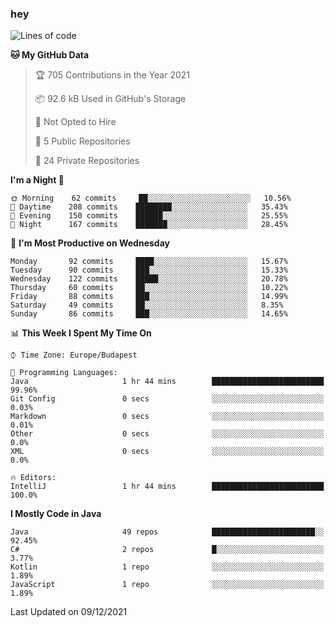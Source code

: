 ### hey

<!--START_SECTION:waka-->
![Lines of code](https://img.shields.io/badge/From%20Hello%20World%20I%27ve%20Written-438%20Thousand%20lines%20of%20code-blue)

**🐱 My GitHub Data** 

> 🏆 705 Contributions in the Year 2021
 > 
> 📦 92.6 kB Used in GitHub's Storage 
 > 
> 🚫 Not Opted to Hire
 > 
> 📜 5 Public Repositories 
 > 
> 🔑 24 Private Repositories  
 > 
**I'm a Night 🦉** 

```text
🌞 Morning    62 commits     ██░░░░░░░░░░░░░░░░░░░░░░░   10.56% 
🌆 Daytime    208 commits    ████████░░░░░░░░░░░░░░░░░   35.43% 
🌃 Evening    150 commits    ██████░░░░░░░░░░░░░░░░░░░   25.55% 
🌙 Night      167 commits    ███████░░░░░░░░░░░░░░░░░░   28.45%

```
📅 **I'm Most Productive on Wednesday** 

```text
Monday       92 commits     ████░░░░░░░░░░░░░░░░░░░░░   15.67% 
Tuesday      90 commits     ███░░░░░░░░░░░░░░░░░░░░░░   15.33% 
Wednesday    122 commits    █████░░░░░░░░░░░░░░░░░░░░   20.78% 
Thursday     60 commits     ██░░░░░░░░░░░░░░░░░░░░░░░   10.22% 
Friday       88 commits     ███░░░░░░░░░░░░░░░░░░░░░░   14.99% 
Saturday     49 commits     ██░░░░░░░░░░░░░░░░░░░░░░░   8.35% 
Sunday       86 commits     ███░░░░░░░░░░░░░░░░░░░░░░   14.65%

```


📊 **This Week I Spent My Time On** 

```text
⌚︎ Time Zone: Europe/Budapest

💬 Programming Languages: 
Java                     1 hr 44 mins        █████████████████████████   99.96% 
Git Config               0 secs              ░░░░░░░░░░░░░░░░░░░░░░░░░   0.03% 
Markdown                 0 secs              ░░░░░░░░░░░░░░░░░░░░░░░░░   0.01% 
Other                    0 secs              ░░░░░░░░░░░░░░░░░░░░░░░░░   0.0% 
XML                      0 secs              ░░░░░░░░░░░░░░░░░░░░░░░░░   0.0%

🔥 Editors: 
IntelliJ                 1 hr 44 mins        █████████████████████████   100.0%

```

**I Mostly Code in Java** 

```text
Java                     49 repos            ███████████████████████░░   92.45% 
C#                       2 repos             █░░░░░░░░░░░░░░░░░░░░░░░░   3.77% 
Kotlin                   1 repo              ░░░░░░░░░░░░░░░░░░░░░░░░░   1.89% 
JavaScript               1 repo              ░░░░░░░░░░░░░░░░░░░░░░░░░   1.89%

```



 Last Updated on 09/12/2021
<!--END_SECTION:waka-->
